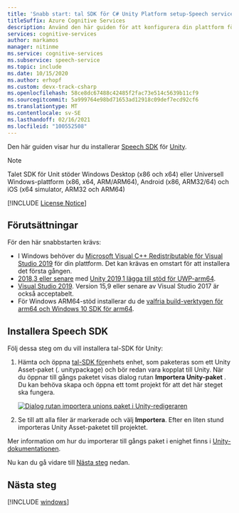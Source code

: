 ```yaml
---
title: 'Snabb start: tal SDK för C# Unity Platform setup-Speech service'
titleSuffix: Azure Cognitive Services
description: Använd den här guiden för att konfigurera din plattform för C#-enhet med Speech service SDK.
services: cognitive-services
author: markamos
manager: nitinme
ms.service: cognitive-services
ms.subservice: speech-service
ms.topic: include
ms.date: 10/15/2020
ms.author: erhopf
ms.custom: devx-track-csharp
ms.openlocfilehash: 58ce8dc67488c42485f2fac73e514c5639b11cf9
ms.sourcegitcommit: 5a999764e98bd71653ad12918c09def7ecd92cf6
ms.translationtype: MT
ms.contentlocale: sv-SE
ms.lasthandoff: 02/16/2021
ms.locfileid: "100552508"
---
```

Den här guiden visar hur du installerar [Speech SDK](~/articles/cognitive-services/speech-service/speech-sdk.md) för [Unity](https://unity3d.com/).

> [!NOTE]
> Talet SDK för Unit stöder Windows Desktop (x86 och x64) eller Universell Windows-plattform (x86, x64, ARM/ARM64), Android (x86, ARM32/64) och iOS (x64 simulator, ARM32 och ARM64)

[!INCLUDE [License Notice](~/includes/cognitive-services-speech-service-license-notice.md)]

## <a name="prerequisites"></a>Förutsättningar

För den här snabbstarten krävs:

- I Windows behöver du [Microsoft Visual C++ Redistributable för Visual Studio 2019](https://support.microsoft.com/en-us/topic/the-latest-supported-visual-c-downloads-2647da03-1eea-4433-9aff-95f26a218cc0) för din plattform. Det kan krävas en omstart för att installera det första gången.
- [2018,3 eller senare](https://store.unity.com/) med [Unity 2019,1 lägga till stöd för UWP-arm64](https://blogs.unity3d.com/2019/04/16/introducing-unity-2019-1/#universal).
- [Visual Studio 2019](https://visualstudio.microsoft.com/downloads/). Version 15,9 eller senare av Visual Studio 2017 är också acceptabelt.
- För Windows ARM64-stöd installerar du de [valfria build-verktygen för arm64 och Windows 10 SDK för arm64](https://blogs.windows.com/buildingapps/2018/11/15/official-support-for-windows-10-on-arm-development/).

## <a name="install-the-speech-sdk"></a>Installera Speech SDK

Följ dessa steg om du vill installera tal-SDK för Unity:

1. Hämta och öppna [tal-SDK för](https://aka.ms/csspeech/unitypackage)enhets enhet, som paketeras som ett Unity Asset-paket (. unitypackage) och bör redan vara kopplat till Unity. När du öppnar till gångs paketet visas dialog rutan **Importera Unity-paket** . Du kan behöva skapa och öppna ett tomt projekt för att det här steget ska fungera.

   [![Dialog rutan importera unions paket i Unity-redigeraren](~/articles/cognitive-services/speech-service/media/sdk/qs-csharp-unity-01-import.png)](~/articles/cognitive-services/speech-service/media/sdk/qs-csharp-unity-01-import.png#lightbox)

1. Se till att alla filer är markerade och välj **Importera**. Efter en liten stund importeras Unity Asset-paketet till projektet.

Mer information om hur du importerar till gångs paket i enighet finns i [Unity-dokumentationen](https://docs.unity3d.com/Manual/AssetPackages.html).

Nu kan du gå vidare till [Nästa steg](#next-steps) nedan.

## <a name="next-steps"></a>Nästa steg

[!INCLUDE [windows](../quickstart-list.md)]
